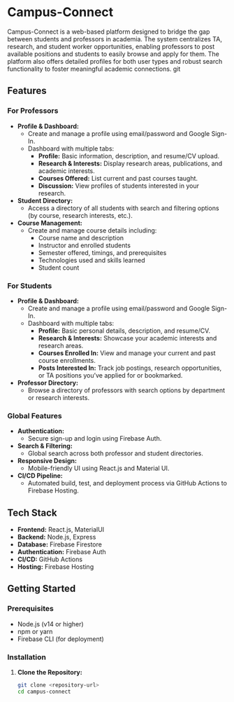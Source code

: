 # Campus-Connect

Campus-Connect is a web-based platform designed to bridge the gap between students and professors in academia. The system centralizes TA, research, and student worker opportunities, enabling professors to post available positions and students to easily browse and apply for them. The platform also offers detailed profiles for both user types and robust search functionality to foster meaningful academic connections.
git
## Features

### For Professors
- **Profile & Dashboard:**  
  - Create and manage a profile using email/password and Google Sign-In.
  - Dashboard with multiple tabs:
    - **Profile:** Basic information, description, and resume/CV upload.
    - **Research & Interests:** Display research areas, publications, and academic interests.
    - **Courses Offered:** List current and past courses taught.
    - **Discussion:** View profiles of students interested in your research.
- **Student Directory:**  
  - Access a directory of all students with search and filtering options (by course, research interests, etc.).
- **Course Management:**  
  - Create and manage course details including:
    - Course name and description
    - Instructor and enrolled students
    - Semester offered, timings, and prerequisites
    - Technologies used and skills learned
    - Student count

### For Students
- **Profile & Dashboard:**  
  - Create and manage a profile using email/password and Google Sign-In.
  - Dashboard with multiple tabs:
    - **Profile:** Basic personal details, description, and resume/CV.
    - **Research & Interests:** Showcase your academic interests and research areas.
    - **Courses Enrolled In:** View and manage your current and past course enrollments.
    - **Posts Interested In:** Track job postings, research opportunities, or TA positions you’ve applied for or bookmarked.
- **Professor Directory:**  
  - Browse a directory of professors with search options by department or research interests.

### Global Features
- **Authentication:**  
  - Secure sign-up and login using Firebase Auth.
- **Search & Filtering:**  
  - Global search across both professor and student directories.
- **Responsive Design:**  
  - Mobile-friendly UI using React.js and Material UI.
- **CI/CD Pipeline:**  
  - Automated build, test, and deployment process via GitHub Actions to Firebase Hosting.

## Tech Stack

- **Frontend:** React.js, MaterialUI
- **Backend:** Node.js, Express
- **Database:** Firebase Firestore
- **Authentication:** Firebase Auth
- **CI/CD:** GitHub Actions
- **Hosting:** Firebase Hosting

## Getting Started

### Prerequisites
- Node.js (v14 or higher)
- npm or yarn
- Firebase CLI (for deployment)

### Installation

1. **Clone the Repository:**
   ```bash
   git clone <repository-url>
   cd campus-connect
